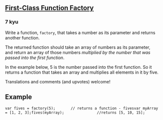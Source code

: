 <h2><a href=https://www.codewars.com/kata/563f879ecbb8fcab31000041/train/javascript target="_blank">First-Class Function Factory</a></h2><h3>7 kyu</h3><p>Write a function, <code>factory</code>, that takes a number as its parameter and returns another function.</p><p>The returned function should take an array of numbers as its parameter, and return an array of those numbers <em>multiplied by the number that was passed into the first function</em>.</p><p>In the example below, 5 is the number passed into the first function. So it returns a function that takes an array and multiplies all elements in it by five.</p><p>Translations and comments (and upvotes) welcome!</p><h2 id="example">Example</h2><pre><code class="language-javascript"><span class="cm-keyword">var</span> <span class="cm-def">fives</span> <span class="cm-operator">=</span> <span class="cm-variable">factory</span>(<span class="cm-number">5</span>);       <span class="cm-comment">// returns a function - fives</span><span class="cm-keyword">var</span> <span class="cm-def">myArray</span> <span class="cm-operator">=</span> [<span class="cm-number">1</span>, <span class="cm-number">2</span>, <span class="cm-number">3</span>];<span class="cm-variable">fives</span>(<span class="cm-variable">myArray</span>);               <span class="cm-comment">//returns [5, 10, 15];</span></code></pre><pre style="display: none;"><code class="language-python"><span class="cm-variable">fives</span> <span class="cm-operator">=</span> <span class="cm-variable">factory</span>(<span class="cm-number">5</span>)          <span class="cm-comment"># returns a function - fives</span><span class="cm-variable">my_array</span> <span class="cm-operator">=</span> [<span class="cm-number">1</span>, <span class="cm-number">2</span>, <span class="cm-number">3</span>]<span class="cm-variable">fives</span>(<span class="cm-variable">my_array</span>)             <span class="cm-comment"># returns [5, 10, 15]</span></code></pre><pre style="display: none;"><code class="language-coffeescript"><span class="cm-variable">fives</span> <span class="cm-punctuation">=</span> <span class="cm-variable">factory</span><span class="cm-punctuation">(</span><span class="cm-number">5</span><span class="cm-punctuation">)</span>          <span class="cm-comment"># returns a function - fives</span><span class="cm-variable">myArray</span> <span class="cm-punctuation">=</span> <span class="cm-punctuation">[</span><span class="cm-number">1</span><span class="cm-punctuation">,</span> <span class="cm-number">2</span><span class="cm-punctuation">,</span> <span class="cm-number">3</span><span class="cm-punctuation">]</span><span class="cm-variable">fives</span><span class="cm-punctuation">(</span><span class="cm-variable">myArray</span><span class="cm-punctuation">)</span>             <span class="cm-comment"># returns [5, 10, 15]</span></code></pre><pre style="display: none;"><code class="language-haskell"><span class="cm-keyword">let</span> <span class="cm-variable">fives</span> <span class="cm-keyword">=</span> <span class="cm-variable">factory</span> <span class="cm-number">5</span>      <span class="cm-comment">-- returns a function - fives</span><span class="cm-variable">fives</span> [<span class="cm-number">1</span>, <span class="cm-number">2</span>, <span class="cm-number">3</span>]            <span class="cm-comment">-- returns [5, 10, 15]</span></code></pre><pre style="display: none;"><code class="language-csharp"><span class="cm-type">Func</span><span class="cm-operator">&lt;</span><span class="cm-type">int</span>[],<span class="cm-type">int</span>[]<span class="cm-operator">&gt;</span> <span class="cm-variable">fives</span> <span class="cm-operator">=</span> <span class="cm-variable">FunctionFactory</span>.<span class="cm-variable">factory</span>(<span class="cm-number">5</span>);    <span class="cm-comment">// returns a function - fives</span><span class="cm-type">int</span>[] <span class="cm-variable">myArray</span> <span class="cm-operator">=</span> <span class="cm-keyword">new</span> <span class="cm-type">int</span>[]{<span class="cm-number">1</span>, <span class="cm-number">2</span>, <span class="cm-number">3</span>};<span class="cm-variable">fives</span>(<span class="cm-variable">myArray</span>);                  <span class="cm-comment">//returns [5, 10, 15];</span></code></pre><pre style="display: none;"><code class="language-clojure"><span class="cm-bracket">(</span><span class="cm-keyword">let</span> <span class="cm-bracket">[</span><span class="cm-variable">fives</span> <span class="cm-bracket">(</span><span class="cm-builtin">factory</span> <span class="cm-number">5</span><span class="cm-bracket">)</span><span class="cm-bracket">]</span>      <span class="cm-comment">; returns a function - fives</span>  <span class="cm-bracket">(</span><span class="cm-builtin">fives</span> <span class="cm-bracket">[</span><span class="cm-number">1</span> <span class="cm-number">2</span> <span class="cm-number">3</span><span class="cm-bracket">]</span><span class="cm-bracket">)</span><span class="cm-bracket">)</span>            <span class="cm-comment">; returns [5 10 15]</span></code></pre><pre style="display: none;"><code class="language-factor"><span class="cm-keyword">{</span> <span class="cm-number">1 2</span> <span class="cm-number">3</span> <span class="cm-keyword">}</span><span class="cm-number">5</span> <span class="cm-variable">factory</span>              <span class="cm-comment">! returns a quotation</span><span class="cm-variable">call(</span> <span class="cm-variable">seq</span> <span class="cm-variable">--</span> <span class="cm-variable">newseq</span> <span class="cm-variable">)</span>  <span class="cm-comment">! returns { 5 10 15 }</span></code></pre><pre style="display: none;"><code class="language-ocaml"><span class="cm-keyword">let</span> <span class="cm-variable">fives</span> <span class="cm-operator">=</span> <span class="cm-variable">factory</span> <span class="cm-number">5</span>;; <span class="cm-comment">(* returns a function  *)</span><span class="cm-variable">fives</span> [<span class="cm-number">1</span>; <span class="cm-number">2</span>; <span class="cm-number">3</span>];;       <span class="cm-comment">(* returns [5; 10; 15] *)</span></code></pre>
